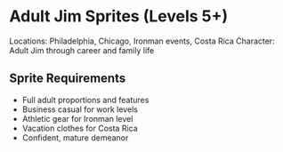 # Adult Jim Sprites (Levels 5+)

Locations: Philadelphia, Chicago, Ironman events, Costa Rica
Character: Adult Jim through career and family life

## Sprite Requirements
- Full adult proportions and features
- Business casual for work levels
- Athletic gear for Ironman level
- Vacation clothes for Costa Rica
- Confident, mature demeanor